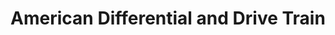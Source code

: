 ---
title: "American Differential and Drive Train"
url: /commerce-city/american-differential-and-drive-train/
shop: Autowerkstatt
---